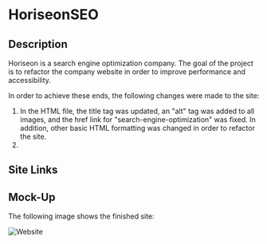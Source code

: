 # HoriseonSEO

## Description

Horiseon is a search engine optimization company.
The goal of the project is to refactor the company website
in order to improve performance and accessibility.

In order to achieve these ends, the following changes
were made to the site:

1. In the HTML file, the title tag was updated,
   an "alt" tag was added to all images, and the href
   link for "search-engine-optimization" was fixed.
   In addition, other basic HTML formatting was changed
   in order to refactor the site.
2.

## Site Links

## Mock-Up

The following image shows the finished site:

![Website](./Assets/Website.png)
